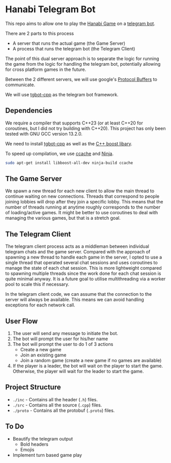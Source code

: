 # Hanabi Telegram Bot
This repo aims to allow one to play the [Hanabi Game](https://boardgamegeek.com/boardgame/98778/hanabi) on a [telegram bot](https://core.telegram.org/bots/api). 

There are 2 parts to this process
- A server that runs the actual game (the Game Server)
- A process that runs the telegram bot (the Telegram Client)

The point of this dual server approach is to separate the logic for running the game from the logic for handling the telegram bot, potentially allowing for cross platform games in the future.

Between the 2 different servers, we will use google's [Protocol Buffers](https://protobuf.dev/) to communicate.

We will use [tgbot-cpp](https://github.com/reo7sp/tgbot-cpp) as the telegram bot framework.

## Dependencies
We require a compiler that supports C++23 (or at least C++20 for coroutines, but I did not try building with C++20). This project has only been tested with GNU GCC version 13.2.0.

We need to install [tgbot-cpp](https://github.com/reo7sp/tgbot-cpp) as well as the [C++ boost libary](https://www.boost.org/). 

To speed up compilation, we use [ccache](https://ccache.dev/) and [Ninja](https://github.com/ninja-build/ninja).
```sh
sudo apt-get install libboost-all-dev ninja-build ccache
```

## The Game Server
We spawn a new thread for each new client to allow the main thread to continue waiting on new connections. Threads that correspond to people joining lobbies will drop after they join a specific lobby. This means that the number of threads running at anytime roughly corresponds to the number of loading/active games. It might be better to use coroutines to deal with managing the various games, but that is a stretch goal.

## The Telegram Client
The telegram client process acts as a middleman between individual telegram chats and the game server. Compared with the approach of spawning a new thread to handle each game in the server, I opted to use a single thread that operated several chat sessions and uses coroutines to manage the state of each chat session. This is more lightweight compared to spawning multiple threads since the work done for each chat session is quite minimal anyway. It is a future goal to utilise multithreading via a worker pool to scale this if necessary.

In the telegram client code, we can assume that the connection to the server will always be available. This means we can avoid handling exceptions for each network call.

## User Flow
1. The user will send any message to initiate the bot.
2. The bot will prompt the user for his/her name
3. The bot will prompt the user to do 1 of 3 actions   
    - Create a new game
    - Join an existing game
    - Join a random game (create a new game if no games are available)
4. If the player is a leader, the bot will wait on the player to start the game. Otherwise, the player will wait for the leader to start the game.

## Project Structure
- `./inc` - Contains all the header (`.h`) files.
- `./src` - Contains all the source (`.cpp`) files.
- `./proto` - Contains all the protobuf (`.proto`) files.


## To Do
- Beautify the telegram output
  - Bold headers
  - Emojis
- Implement turn based game play